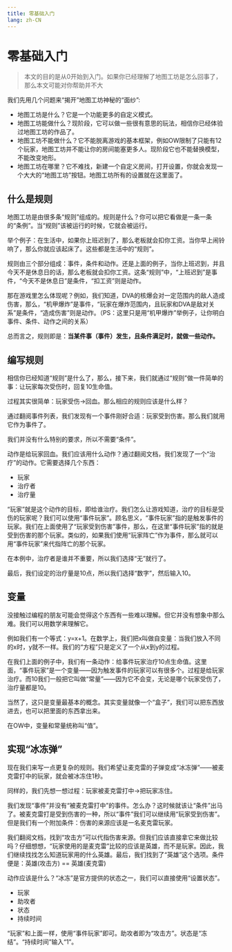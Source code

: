 ```yaml
---
title: 零基础入门
lang: zh-CN
---
```


# 零基础入门

> 本文的目的是从0开始到入门。如果你已经理解了地图工坊是怎么回事了，那么本文可能对你帮助并不大

我们先用几个问题来“揭开”​地图工坊神秘的“面纱”:

* 地图工坊是什么？它是一个功能更多的自定义模式。
* 地图工坊能做什么？现阶段，它可以做一些很有意思的玩法，相信你已经体验过地图工坊的作品了。
* 地图工坊不能做什么？它不能脱离游戏的基本框架，例如OW限制了只能有12个玩家，地图工坊并不能让你的房间能塞更多人。现阶段它也不能替换模型，不能改变地形。
* 地图工坊在哪里？它不难找，新建一个自定义房间，打开设置，你就会发现一个大大的“地图工坊”按钮。地图工坊所有的设置就在这里面了。

## 什么是规则

地图工坊是由很多条“规则”组成的。规则是什么？你可以把它看做是一条一条的“条例”。当“规则”该被运行的时候，它就会被运行。

举个例子：在生活中，如果你上班迟到了，那么老板就会扣你工资。当你早上闹铃响了，那么你就应该起床了。这些都是生活中的“规则”。

规则由三个部分组成：事件，条件和动作。还是上面的例子，当你上班迟到，并且今天不是休息日的话，那么老板就会扣你工资。这条“规则”中，“上班迟到”是事件，“今天不是休息日”是条件，“扣工资”则是动作。

那在游戏里怎么体现呢？例如，我们知道，DVA的核爆会对一定范围内的敌人造成伤害，那么，“机甲爆炸”是事件，“玩家在爆炸范围内，且玩家和DVA是敌对关系”是条件，“造成伤害”则是动作。（PS：这里只是用“机甲爆炸”举例子，让你明白事件、条件、动作之间的关系）

总而言之，规则即是：**当某件事（事件）发生，且条件满足时，就做一些动作。**

## 编写规则

相信你已经知道“规则”是什么了，那么，接下来，我们就通过“规则”做一件简单的事：让玩家每次受伤时，回复10生命值。

过程其实很简单：玩家受伤→回血。那么相应的规则应该是什么样？

通过翻阅事件列表，我们发现有一个事件刚好合适：玩家受到伤害。那么我们就用它作为事件了。

我们并没有什么特别的要求，所以不需要“条件”。

动作是给玩家回血。我们应该用什么动作？通过翻阅文档，我们发现了一个“治疗”的动作。它需要选择几个东西：

* 玩家
* 治疗者
* 治疗量

“玩家”就是这个动作的目标，即给谁治疗。我们怎么让游戏知道，治疗的目标是受伤的玩家呢？我们可以使用“事件玩家”。顾名思义，“事件玩家”指的是触发事件的玩家。我们在上面使用了“玩家受到伤害”事件，那么，在这里“事件玩家”指的就是受到伤害的那个玩家。类似的，如果我们使用“玩家阵亡”作为事件，那么就可以用“事件玩家”来代指阵亡的那个玩家。

在本例中，治疗者是谁并不重要，所以我们选择“无”就行了。

最后，我们设定的治疗量是10点，所以我们选择“数字”，然后输入10。

## 变量

没接触过编程的朋友可能会觉得这个东西有一些难以理解。但它并没有想象中那么难。我们可以用数学来理解它。

例如我们有一个等式：y=x+1。在数学上，我们把x叫做自变量：当我们放入不同的x时，y就不一样。我们的“方程”只是定义了一个从x到y的过程。

在我们上面的例子中，我们有一条动作：给事件玩家治疗10点生命值。这里面，“事件玩家”是一个变量——因为触发事件的玩家可以有很多个。过程是给玩家治疗。而10我们一般把它叫做“常量”——因为它不会变，无论是哪个玩家受伤了，治疗量都是10。

当然了，这只是变量最基本的概念。其实变量就像一个“盒子”，我们可以把东西放进去，也可以把里面的东西拿出来。

在OW中，变量和常量统称叫“值”。

## 实现“冰冻弹”

现在我们来写一点更复杂的规则。我们希望让麦克雷的子弹变成“冰冻弹”——被麦克雷打中的玩家，就会被冰冻住1秒。

同样的，我们先想一想过程：玩家被麦克雷打中→把玩家冻住。

我们发现“事件”并没有“被麦克雷打中”的事件。怎么办？这时候就该让“条件”出马了。被麦克雷打是受到伤害的一种，所以“事件”我们可以继续用“玩家受到伤害”。但是我们有一个附加条件：伤害的来源应该是一名麦克雷玩家。

我们翻阅文档，找到“攻击方”可以代指伤害来源。但我们应该直接拿它来做比较吗？仔细想想，“玩家使用的是麦克雷”比较的应该是英雄，而不是玩家。因此，我们继续找找怎么知道玩家用的什么英雄。最后，我们找到了“英雄”这个选项。条件便是：英雄(攻击方) == 英雄(麦克雷)

动作应该是什么？“冰冻”是官方提供的状态之一，我们可以直接使用“设置状态”。

* 玩家
* 助攻者
* 状态
* 持续时间

“玩家”和上面一样，使用“事件玩家”即可。助攻者即为“攻击方”。状态是“冻结”。“持续时间”输入“1”。

## 